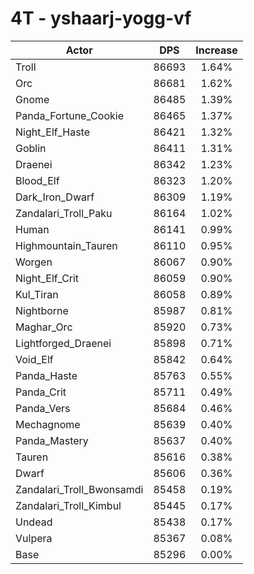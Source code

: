 # 4T - yshaarj-yogg-vf
| Actor | DPS | Increase |
|---|:---:|:---:|
|Troll|86693|1.64%|
|Orc|86681|1.62%|
|Gnome|86485|1.39%|
|Panda_Fortune_Cookie|86465|1.37%|
|Night_Elf_Haste|86421|1.32%|
|Goblin|86411|1.31%|
|Draenei|86342|1.23%|
|Blood_Elf|86323|1.20%|
|Dark_Iron_Dwarf|86309|1.19%|
|Zandalari_Troll_Paku|86164|1.02%|
|Human|86141|0.99%|
|Highmountain_Tauren|86110|0.95%|
|Worgen|86067|0.90%|
|Night_Elf_Crit|86059|0.90%|
|Kul_Tiran|86058|0.89%|
|Nightborne|85987|0.81%|
|Maghar_Orc|85920|0.73%|
|Lightforged_Draenei|85898|0.71%|
|Void_Elf|85842|0.64%|
|Panda_Haste|85763|0.55%|
|Panda_Crit|85711|0.49%|
|Panda_Vers|85684|0.46%|
|Mechagnome|85639|0.40%|
|Panda_Mastery|85637|0.40%|
|Tauren|85616|0.38%|
|Dwarf|85606|0.36%|
|Zandalari_Troll_Bwonsamdi|85458|0.19%|
|Zandalari_Troll_Kimbul|85445|0.17%|
|Undead|85438|0.17%|
|Vulpera|85367|0.08%|
|Base|85296|0.00%|
